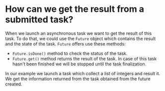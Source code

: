 # How can we get the result from a submitted task?

When we launch an asynchronous task we want to get the result of this task. To do that, we could use the `Future` object which contains the result and the state of the task.
`Future` offers use these methods:
* `Future.isDone()` method to check the status of the task. 
* `Future.get()` method returns the result of the task. In case of this task hasn't been finished we will be stopped until the task finalization.

In our example we launch a task which collect a list of integers and result it. We get the information returned from the task obtained from the future created.
